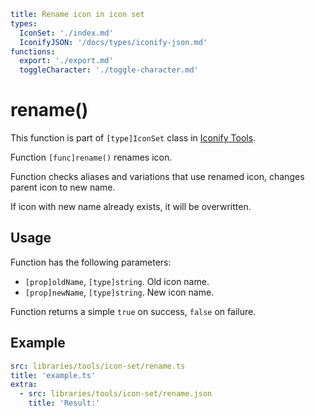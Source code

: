 ```yaml
title: Rename icon in icon set
types:
  IconSet: './index.md'
  IconifyJSON: '/docs/types/iconify-json.md'
functions:
  export: './export.md'
  toggleCharacter: './toggle-character.md'
```

# rename()

This function is part of `[type]IconSet` class in [Iconify Tools](../index.md).

Function `[func]rename()` renames icon.

Function checks aliases and variations that use renamed icon, changes parent icon to new name.

If icon with new name already exists, it will be overwritten.

## Usage

Function has the following parameters:

- `[prop]oldName`, `[type]string`. Old icon name.
- `[prop]newName`, `[type]string`. New icon name.

Function returns a simple `true` on success, `false` on failure.

## Example

```yaml
src: libraries/tools/icon-set/rename.ts
title: 'example.ts'
extra:
  - src: libraries/tools/icon-set/rename.json
    title: 'Result:'
```
